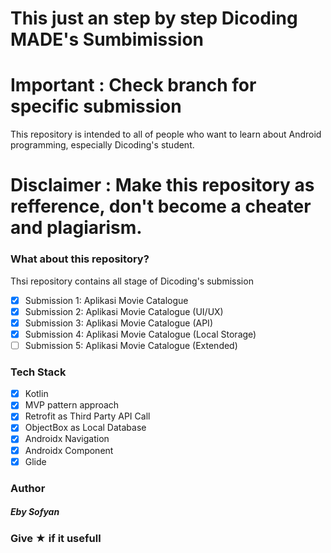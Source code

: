 # This just an step by step Dicoding MADE's Sumbimission
# Important : Check branch for specific submission

This repository is intended to all of people who want to learn about Android programming, especially Dicoding's student.

# Disclaimer : Make this repository as refference, don't become a cheater and plagiarism.


### What about this repository?
Thsi repository contains all stage of Dicoding's submission
- [x] Submission 1: Aplikasi Movie Catalogue
- [x] Submission 2: Aplikasi Movie Catalogue (UI/UX)
- [x] Submission 3: Aplikasi Movie Catalogue (API)
- [x] Submission 4: Aplikasi Movie Catalogue (Local Storage)
- [ ] Submission 5: Aplikasi Movie Catalogue (Extended)

### Tech Stack
- [x] Kotlin
- [x] MVP pattern approach
- [x] Retrofit as Third Party API Call
- [x] ObjectBox as Local Database
- [x] Androidx Navigation
- [x] Androidx Component
- [x] Glide

### Author
##### Eby Sofyan

### Give ★ if it usefull
